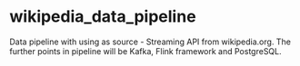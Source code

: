 # wikipedia_data_pipeline
Data pipeline with using as source - Streaming API from wikipedia.org. The further points in pipeline will be Kafka, Flink framework and PostgreSQL.
